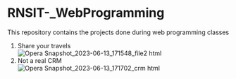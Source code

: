 # RNSIT-_WebProgramming
This repository contains the projects done during web programming classes
1. Share your travels \
![Opera Snapshot_2023-06-13_171548_file2 html](https://github.com/amith0206/RNSIT-_WebProgramming/assets/118650889/bc1431f9-82b0-4d65-935f-c60df4b1fdf8)
2. Not a real CRM \
![Opera Snapshot_2023-06-13_171702_crm html](https://github.com/amith0206/RNSIT-_WebProgramming/assets/118650889/fc39d3f0-1b09-48ec-b0f9-44e9da30d86e)
